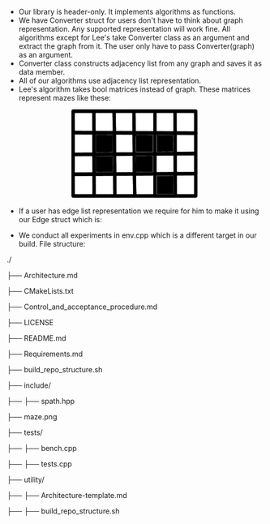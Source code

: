 * Our library is header-only. It implements algorithms as functions.
* We have Converter struct for users don't have to think about graph representation. Any supported representation will work fine. All algorithms except for Lee's take Converter class as an argument and extract the graph from it. The user only have to pass Converter(graph) as an argument. 
* Converter class constructs adjacency list from any graph and saves it as data member. 
* All of our algorithms use adjacency list representation.
* Lee's algorithm takes bool matrices instead of graph. These matrices represent mazes like these:
<p align="center">
<img src="maze.png" width="250" height="175" />
</p>

* If a user has edge list representation we require for him to make it using our Edge struct which is:
    
* We conduct all experiments in env.cpp which is a different target in our build.
File structure:

./

  ├── Architecture.md

  ├── CMakeLists.txt

  ├── Control_and_acceptance_procedure.md

  ├── LICENSE

  ├── README.md

  ├── Requirements.md

  ├── build_repo_structure.sh

  ├── include/

  ├──   ├── spath.hpp

  ├── maze.png

  ├── tests/

  ├──   ├── bench.cpp

  ├──   ├── tests.cpp

  ├── utility/

  ├──   ├── Architecture-template.md

  ├──   ├── build_repo_structure.sh

